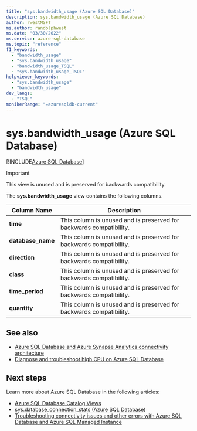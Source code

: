 ```yaml
---
title: "sys.bandwidth_usage (Azure SQL Database)"
description: sys.bandwidth_usage (Azure SQL Database)
author: rwestMSFT
ms.author: randolphwest
ms.date: "03/30/2022"
ms.service: azure-sql-database
ms.topic: "reference"
f1_keywords:
  - "bandwidth_usage"
  - "sys.bandwidth_usage"
  - "bandwidth_usage_TSQL"
  - "sys.bandwidth_usage_TSQL"
helpviewer_keywords:
  - "sys.bandwidth_usage"
  - "bandwidth_usage"
dev_langs:
  - "TSQL"
monikerRange: "=azuresqldb-current"
---
```

# sys.bandwidth_usage (Azure SQL Database)

[!INCLUDE[Azure SQL Database](../../includes/applies-to-version/asdb.md)]

>[!IMPORTANT]
> This view is unused and is preserved for backwards compatibility.
  
 The **sys.bandwidth_usage** view contains the following columns.  
  
|Column Name|Description|  
|-----------------|-----------------|  
|**time**| This column is unused and is preserved for backwards compatibility.|  
|**database_name**|This column is unused and is preserved for backwards compatibility.|  
|**direction**|This column is unused and is preserved for backwards compatibility.|  
|**class**|This column is unused and is preserved for backwards compatibility.|  
|**time_period**|This column is unused and is preserved for backwards compatibility.|  
|**quantity**|This column is unused and is preserved for backwards compatibility.|  
  
## See also

- [Azure SQL Database and Azure Synapse Analytics connectivity architecture](/azure/azure-sql/database/connectivity-architecture)
- [Diagnose and troubleshoot high CPU on Azure SQL Database](/azure/azure-sql/database/high-cpu-diagnose-troubleshoot)

## Next steps

Learn more about Azure SQL Database in the following articles:

- [Azure SQL Database Catalog Views](azure-sql-database-catalog-views.md)
- [sys.database_connection_stats (Azure SQL Database)](sys-database-connection-stats-azure-sql-database.md)
- [Troubleshooting connectivity issues and other errors with Azure SQL Database and Azure SQL Managed Instance](/azure/azure-sql/database/troubleshoot-common-errors-issues)
